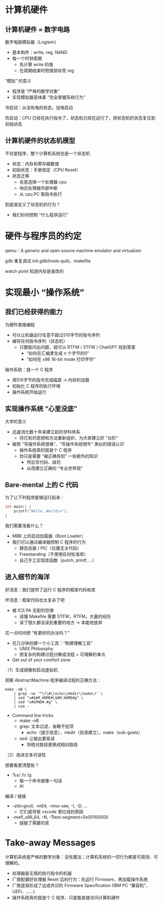 # 计算机硬件

## 计算机硬件 = 数字电路

数字电路模拟器（Logisim）

- 基本构件：write, reg, NAND
- 每一个时钟周期
  - 先计算 write 的值
  - 在周期结束时把值锁存至 reg

“模拟” 的意义

- 程序是 “严格的数学对象”
- 实现模拟器意味着 “完全掌握系统行为”



冷启动：从没有电的状态，加电启动

热启动：CPU 已经在执行指令了，状态机已经在运行了，把状态机的状态复位到初始状态



## 计算机硬件的状态机模型

不仅是程序，整个计算机系统也是一个状态机

- 状态：内存和寄存器数值
- 初始状态：手册规定（CPU Reset）
- 状态迁移
  - 任意选择一个处理器 cpu
  - 响应处理器外部中断
  - 从 cpu.PC 取指令执行

到底谁定义了状态机的行为？

- 我们如何控制 “什么程序运行”



# 硬件与程序员的约定

qemu：A generic and open source machine emulator and virtualizer



gdb 重复调试 init.gdb(hook-quit)、makefile



watch point 知道内存是谁改的





# 实现最小 “操作系统”

## 我们已经获得的能力

为硬件直接编程

- 可以让机器运行任意不超过510字节的指令序列
- 编写任何指令序列（状态机）
  - 只要能问出问题，就可以 RTFM / STFW / ChatGPT 找到答案
    - “如何在汇编里生成 n 个字节的0“
    - ”如何在 x86 16-bit mode 打印字符“



操作系统：就一个 C 程序

- 用510字节的指令完成磁盘 -> 内存的加载
- 初始化 C 程序的执行环境
- 操作系统开始运行



## 实现操作系统 “心里没底”

大学的意义

- 迅速消化数十年来建立起的学科体系
  - 将已有的思想和方法重新组织，为大家建立好 ”台阶“
- 破除 “写操作系统很难”、“写操作系统很牛” 类似的错误认识
  - 操作系统真的就是个 C 程序
  - 你只是需要 “被正确告知” 一些额外的知识
    - 然后写代码、踩坑
    - 从而建立正确的 “专业世界观”



## Bare-mental 上的 C 代码

为了让下列程序能够运行起来：

```cpp
int main() {
    printf("Hello, World\n");
}
```

我们需要准备什么？

- MBR 上的启动加载器（Boot Loader）
- 我们可以通过编译器控制 C 程序的行为
  - 静态连接 / PIC（位置无关代码）
  - Freestanding（不使用任何标准库）
  - 自己手工实现库函数（putch, printf, ...）



## 进入细节的海洋

好消息：我们提供了运行 C 程序的框架代码和库

坏消息：框架代码也太复杂了吧

- 被 ICS PA 支配的恐惧
  - 读懂 Makefile 需要 STFW，RTFM，大量的经历
  - 读了很久都没读到重要的地方 -> 本能地放弃

花一点时间想 “有更好的办法吗？”

- 花几分钟创建一个小工具：“构建理解工具”
  - UNIX Philosophy
  - 把复杂的构建过程分解成流程 + 可理解的单点
- Get out of your comfort zone



（1）生成镜像和启动虚拟机

观察 AbstractMachine 程序编译过程的正确方法：

```
make -nB \
	| grep -ve '^\(\#\|echo\|mkdir\|make\)' \
	| sed "s#$AM_HOME#\$AM_HOME#g" \
	| sed "s#&PWD#.#g" \
	| vim -
```

- Command line tricks
  - make -nB
  - grep: 文本过滤，省略干扰项
    - echo（提示信息），mkdir（目录建立），make（sub-goals）
  - sed: 让输出更易读
    - 将绝对路径更换成相对路径



（2）改进文本可读性

想要看更清楚些？

- %s/  /\r  /g
  - 每一个命令就像一句话
  - AI

编译 / 链接

- -std=gnull, -m64, -mno-see, -I, -D, ...
  - 它们是导致 vscode 里红线的原因
- -melf_x86_64, -N, -Ttext-segment=0x00100000
  - 链接了需要的库



# Take-away Messages

计算机系统是严格的数学对象：没有魔法；计算机系统的一切行为都是可观测、可理解的。

- 处理器是无情的执行指令的机器
- 厂商配置好处理器 Reset 后的行为：先运行 Firmware，再加载操作系统
- 厂商逐渐形成了达成共识的 Firmware Specification (IBM PC “兼容机”、UEFI、……)
- 操作系统真的就是个 C 程序，只是能直接访问计算机硬件